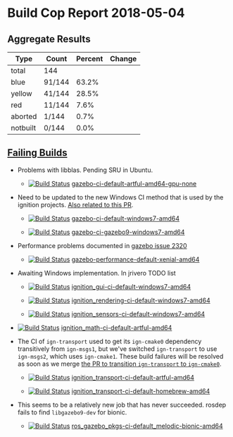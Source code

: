 # Build Cop Report 2018-05-04

## Aggregate Results

| Type | Count | Percent | Change |
|--|--|--|--|
| total | 144 | |  |
| blue | 91/144 | 63.2% |  |
| yellow | 41/144 | 28.5% |  |
| red | 11/144 | 7.6% |  |
| aborted | 1/144 | 0.7% |  |
| notbuilt | 0/144 | 0.0% |  |

## [Failing Builds](https://build.osrfoundation.org/view/main/view/BuildCopFail/)

* Problems with libblas. Pending SRU in Ubuntu.

    * [![Build Status](https://build.osrfoundation.org/job/gazebo-ci-default-artful-amd64-gpu-none//badge/icon)](https://build.osrfoundation.org/job/gazebo-ci-default-artful-amd64-gpu-none/) [gazebo-ci-default-artful-amd64-gpu-none](https://build.osrfoundation.org/job/gazebo-ci-default-artful-amd64-gpu-none/)

* Need to be updated to the new Windows CI method that is used by the ignition projects. [Also related to this PR](https://bitbucket.org/osrf/release-tools/pull-requests/529/).

    * [![Build Status](https://build.osrfoundation.org/job/gazebo-ci-default-windows7-amd64//badge/icon)](https://build.osrfoundation.org/job/gazebo-ci-default-windows7-amd64/) [gazebo-ci-default-windows7-amd64](https://build.osrfoundation.org/job/gazebo-ci-default-windows7-amd64/)

    * [![Build Status](https://build.osrfoundation.org/job/gazebo-ci-gazebo9-windows7-amd64//badge/icon)](https://build.osrfoundation.org/job/gazebo-ci-gazebo9-windows7-amd64/) [gazebo-ci-gazebo9-windows7-amd64](https://build.osrfoundation.org/job/gazebo-ci-gazebo9-windows7-amd64/)


* Performance problems documented in [gazebo issue 2320](https://bitbucket.org/osrf/gazebo/issues/2320/)

    * [![Build Status](https://build.osrfoundation.org/job/gazebo-performance-default-xenial-amd64//badge/icon)](https://build.osrfoundation.org/job/gazebo-performance-default-xenial-amd64/) [gazebo-performance-default-xenial-amd64](https://build.osrfoundation.org/job/gazebo-performance-default-xenial-amd64/)

* Awaiting Windows implementation. In jrivero TODO list

    * [![Build Status](https://build.osrfoundation.org/job/ignition_gui-ci-default-windows7-amd64//badge/icon)](https://build.osrfoundation.org/job/ignition_gui-ci-default-windows7-amd64/) [ignition_gui-ci-default-windows7-amd64](https://build.osrfoundation.org/job/ignition_gui-ci-default-windows7-amd64/)

    * [![Build Status](https://build.osrfoundation.org/job/ignition_rendering-ci-default-windows7-amd64//badge/icon)](https://build.osrfoundation.org/job/ignition_rendering-ci-default-windows7-amd64/) [ignition_rendering-ci-default-windows7-amd64](https://build.osrfoundation.org/job/ignition_rendering-ci-default-windows7-amd64/)

    * [![Build Status](https://build.osrfoundation.org/job/ignition_sensors-ci-default-windows7-amd64//badge/icon)](https://build.osrfoundation.org/job/ignition_sensors-ci-default-windows7-amd64/) [ignition_sensors-ci-default-windows7-amd64](https://build.osrfoundation.org/job/ignition_sensors-ci-default-windows7-amd64/)

* [![Build Status](https://build.osrfoundation.org/job/ignition_math-ci-default-artful-amd64//badge/icon)](https://build.osrfoundation.org/job/ignition_math-ci-default-artful-amd64/) [ignition_math-ci-default-artful-amd64](https://build.osrfoundation.org/job/ignition_math-ci-default-artful-amd64/)

* The CI of `ign-transport` used to get its `ign-cmake0` dependency transitively from `ign-msgs1`, but we've switched `ign-transport` to use `ign-msgs2`, which uses `ign-cmake1`. These build failures will be resolved as soon as we merge [the PR to transition `ign-transport` to `ign-cmake0`](https://bitbucket.org/ignitionrobotics/ign-transport/pull-requests/298/make-ign-transport-compatible-with-ign/diff#chg-log/test/integration/CMakeLists.txt).

    * [![Build Status](https://build.osrfoundation.org/job/ignition_transport-ci-default-artful-amd64//badge/icon)](https://build.osrfoundation.org/job/ignition_transport-ci-default-artful-amd64/) [ignition_transport-ci-default-artful-amd64](https://build.osrfoundation.org/job/ignition_transport-ci-default-artful-amd64/)

    * [![Build Status](https://build.osrfoundation.org/job/ignition_transport-ci-default-homebrew-amd64//badge/icon)](https://build.osrfoundation.org/job/ignition_transport-ci-default-homebrew-amd64/) [ignition_transport-ci-default-homebrew-amd64](https://build.osrfoundation.org/job/ignition_transport-ci-default-homebrew-amd64/)

* This seems to be a relatively new job that has never succeeded. rosdep fails to find `libgazebo9-dev` for bionic.

    * [![Build Status](https://build.osrfoundation.org/job/ros_gazebo_pkgs-ci-default_melodic-bionic-amd64//badge/icon)](https://build.osrfoundation.org/job/ros_gazebo_pkgs-ci-default_melodic-bionic-amd64/) [ros_gazebo_pkgs-ci-default_melodic-bionic-amd64](https://build.osrfoundation.org/job/ros_gazebo_pkgs-ci-default_melodic-bionic-amd64/)